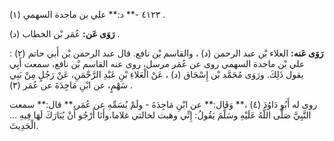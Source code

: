 ٤١٢٣ -** د:** علي بن ماجدة السهمي (١) .

**رَوَى عَن:** عُمَر بْن الخطاب (د) .

**رَوَى عَنه:** العلاء بْن عبد الرحمن (د) ، والقاسم بْن نافع. قال عبد الرحمن بْن أَبي حاتم (٢) : علي بْن ماجدة السهمي روى عن عُمَر مرسل، روى عنه القاسم بْن نافع، سمعت أَبِي يقول ذَلِكَ. ورَوَى مُحَمَّد بْن إِسْحَاق (د) ، عَنْ الْعَلاءِ بْنِ عَبْدِ الرَّحْمَنِ، عَنْ رَجُلٍ مِنْ بَنِي سَهْمٍ، عن ابْنِ مَاجِدَةَ عن عُمَر (٣) .

روى له أَبُو دَاوُدَ (٤) ،** وَقَال:** عن ابْنِ مَاجِدَةَ - ولَمْ يُسَمِّهِ عن عُمَر،** قال:** سمعت النَّبِيَّ صَلَّى اللَّهُ عَلَيْهِ وسَلَّمَ يَقُولُ: إِنِّي وهبت لخالتي غلاما،وأَنَا أَرْجُو أَنْ يُبَارَكَ لَهَا فِيهِ ... الْحَدِيثَ.